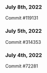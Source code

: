 ### July 8th, 2022

Commit #119131

### July 5th, 2022

Commit #314353


### July 4th, 2022

Commit #72281
